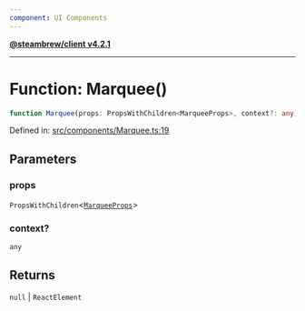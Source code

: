 ```yaml
---
component: UI Components
---
```


[**@steambrew/client v4.2.1**](../README.md)

***

# Function: Marquee()

```ts
function Marquee(props: PropsWithChildren<MarqueeProps>, context?: any): null | ReactElement
```

Defined in: [src/components/Marquee.ts:19](https://github.com/SteamClientHomebrew/SDK/blob/main/typescript-packages/client/src/components/Marquee.ts#L19)

## Parameters

### props

`PropsWithChildren`\<[`MarqueeProps`](../interfaces/MarqueeProps.md)\>

### context?

`any`

## Returns

`null` \| `ReactElement`
